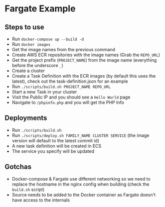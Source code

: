 # Fargate Example

## Steps to use

- Run `docker-compose up --build -d`
- Run `docker images`
- Get the image names from the previous command
- Create AWS ECR repositories with the image names (Grab the `REPO_URL`)
- Get the project prefix (`PROJECT_NAME`) from the image name (everything before the underscore `_`)
- Create a cluster 
- Create a Task Definition with the ECR images (by default this uses the latest), check out the task-definition.json for an example
- Run `./scripts/build.sh PROJECT_NAME REPO_URL`
- Start a new Task in your cluster
- Visit the Public IP and you should see a `Hello World` page
- Navigate to `/phpinfo.php` and you will get the PHP Info

## Deployments

- Run `./scripts/build.sh`
- Run `./scripts/deploy.sh FAMILY_NAME CLUSTER SERVICE` (the image version will default to the latest commit id)
- A new task definition will be created in ECS
- The service you specify will be updated

## Gotchas
- Docker-compose & Fargate use different networking so we need to replace the hostname in the nginx config when building
(check the `build.sh` script)
- Source needs to be added to the Docker container as Fargate doesn't have access to the internals